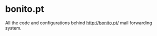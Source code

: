 bonito.pt
=========

All the code and configurations behind http://bonito.pt/ mail forwarding system.
